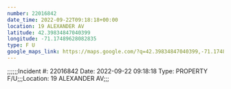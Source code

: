 ```yaml
---
number: 22016842
date_time: 2022-09-22T09:18:18+00:00
location: 19 ALEXANDER AV
latitude: 42.39834847040399
longitude: -71.17489628082835
type: F U
google_maps_link: https://maps.google.com/?q=42.39834847040399,-71.17489628082835
---
```


;;;;;;Incident #: 22016842  Date: 2022-09-22 09:18:18   Type: PROPERTY F/U;;;Location: 19 ALEXANDER AV;;;
